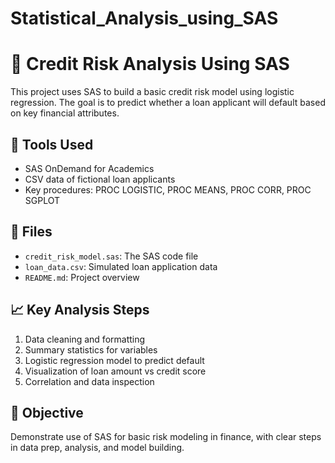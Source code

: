 # Statistical_Analysis_using_SAS


# 🏦 Credit Risk Analysis Using SAS

This project uses SAS to build a basic credit risk model using logistic regression. The goal is to predict whether a loan applicant will default based on key financial attributes.

## 🔧 Tools Used
- SAS OnDemand for Academics
- CSV data of fictional loan applicants
- Key procedures: PROC LOGISTIC, PROC MEANS, PROC CORR, PROC SGPLOT

## 📁 Files
- `credit_risk_model.sas`: The SAS code file
- `loan_data.csv`: Simulated loan application data
- `README.md`: Project overview

## 📈 Key Analysis Steps
1. Data cleaning and formatting
2. Summary statistics for variables
3. Logistic regression model to predict default
4. Visualization of loan amount vs credit score
5. Correlation and data inspection

## 🎯 Objective
Demonstrate use of SAS for basic risk modeling in finance, with clear steps in data prep, analysis, and model building.

